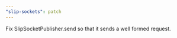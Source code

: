 ```yaml
---
"slip-sockets": patch
---
```


Fix SlipSocketPublisher.send so that it sends a well formed request.
